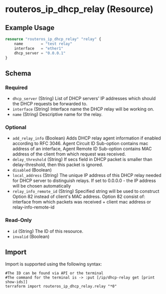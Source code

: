 # routeros_ip_dhcp_relay (Resource)


## Example Usage
```terraform
resource "routeros_ip_dhcp_relay" "relay" {
    name        = "test relay"
    interface   = "ether1"
    dhcp_server = "0.0.0.1"
}
```

<!-- schema generated by tfplugindocs -->
## Schema

### Required

- `dhcp_server` (String) List of DHCP servers' IP addresses which should the DHCP requests be forwarded to.
- `interface` (String) Interface name the DHCP relay will be working on.
- `name` (String) Descriptive name for the relay.

### Optional

- `add_relay_info` (Boolean) Adds DHCP relay agent information if enabled according to RFC 3046. Agent Circuit ID Sub-option contains mac address of an interface, Agent Remote ID Sub-option contains MAC address of the client from which request was received.
- `delay_threshold` (String) If secs field in DHCP packet is smaller than delay-threshold, then this packet is ignored.
- `disabled` (Boolean)
- `local_address` (String) The unique IP address of this DHCP relay needed for DHCP server to distinguish relays. If set to 0.0.0.0 - the IP address will be chosen automatically
- `relay_info_remote_id` (String) Specified string will be used to construct Option 82 instead of client's MAC address. Option 82 consist of: interface from which packets was received + client mac address or relay-info-remote-id

### Read-Only

- `id` (String) The ID of this resource.
- `invalid` (Boolean)

## Import
Import is supported using the following syntax:
```shell
#The ID can be found via API or the terminal
#The command for the terminal is -> :put [/ip/dhcp-relay get [print show-ids]]
terraform import routeros_ip_dhcp_relay.relay "*0"
```
